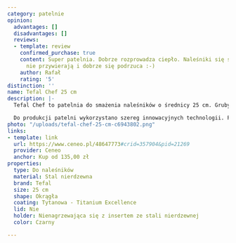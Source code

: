 ```yaml
---
category: patelnie
opinion:
  advantages: []
  disadvantages: []
  reviews:
  - template: review
    confirmed_purchase: true
    content: Super patelnia. Dobrze rozprowadza ciepło. Naleśniki się smażą równo,
      nie przywierają i dobrze się podrzuca :-)
    author: Rafał
    rating: '5'
distinction: ''
name: Tefal Chef 25 cm
description: |-
  Tefal Chef to patelnia do smażenia naleśników o średnicy 25 cm. Gruby spód zapewnia odpowiednią dystrybucję ciepła i sprawia, że naczynie nie odkształca się. Powłoka tytanowa na wewnętrznej stronie cechuje się wysoką odpornością na zarysowania, a przygotowywane dania nie przywierają do dna, gwarantując komfort podczas smażenia.

  Do produkcji patelni wykorzystano szereg innowacyjnych technologii. Powłoka Titanium Excellence jest niezwykle wytrzymała, dlatego umożliwia używanie metalowych akcesoriów bez ryzyka jakiegokolwiek uszkodzenia naczynia. Dodatkowo pozwala na smażenie potraw bez użycia tłuszczu, co ma korzystny wpływ na codzienną dietę. Uchwyt patelni ze stali nierdzewnej został poddany termoizolacji. Patelnia posiada funkcję Thermo-Spot, której zadaniem jest kontrolowanie i zachowywanie optymalnej temperatury dla każdego z przygotowywanych dań. Dzięki temu naczynie jest idealne do użytku - zarówno dla kucharzy profesjonalnych, jak i hobbystów.
photo: "/uploads/tefal-chef-25-cm-c6943802.png"
links:
- template: link
  url: https://www.ceneo.pl/48647773#crid=357904&pid=21269
  provider: Ceneo
  anchor: Kup od 135,00 zł
properties:
  type: Do naleśników
  material: Stal nierdzewna
  brand: Tefal
  size: 25 cm
  shape: Okrągła
  coating: Tytanowa - Titanium Excellence
  lid: Nie
  holder: Nienagrzewająca się z insertem ze stali nierdzewnej
  color: Czarny

---
```

